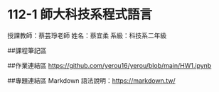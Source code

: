 # 112-1 師大科技系程式語言

授課教師：蔡芸琤老師
姓名：蔡宜柔
系級：科技系二年級

##課程筆記區

##作業連結區
https://github.com/yerou16/yerou/blob/main/HW1.ipynb

##專題連結區
Markdown 語法說明：https://markdown.tw/

